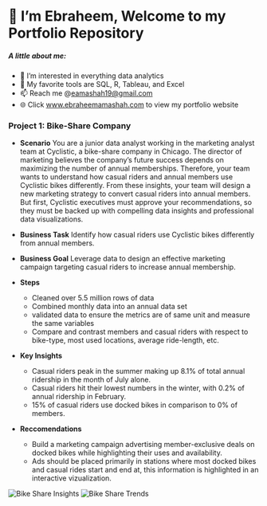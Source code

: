 # 👋 I’m Ebraheem, Welcome to my Portfolio Repository
##### A little about me:
- 👀 I’m interested in everything data analytics
- 💼 My favorite tools are SQL, R, Tableau, and Excel
- 📫 Reach me @eamashah19@gmail.com
- 🌐 Click www.ebraheemamashah.com to view my portfolio website

### Project 1: Bike-Share Company 
* **Scenario** You are a junior data analyst working in the marketing analyst team at Cyclistic, a bike-share company in Chicago. The director of marketing believes the company’s future success depends on maximizing the number of annual memberships. Therefore, your team wants to understand how casual riders and annual members use Cyclistic bikes differently. From these insights, your team will design a new marketing strategy to convert casual riders into annual members. But first, Cyclistic executives must approve your recommendations, so they must be backed up with compelling data insights and professional data visualizations.

* **Business Task** Identify how casual riders use Cyclistic bikes differently from annual members.

* **Business Goal** Leverage data to design an effective marketing campaign targeting casual riders to increase annual membership.

* **Steps**
  * Cleaned over 5.5 million rows of data
  * Combined monthly data into an annual data set 
  * validated data to ensure the metrics are of same unit and measure the same variables
  * Compare and contrast members and casual riders with respect to bike-type, most used locations, average ride-length, etc.

* **Key Insights**
  * Casual riders peak in the summer making up 8.1% of total annual ridership in the month of July alone.
  * Casual riders hit their lowest numbers in the winter, with 0.2% of annual ridership in February.
  * 15% of casual riders use docked bikes in comparison to 0% of members.

* **Reccomendations** 
  * Build a marketing campaign advertising member-exclusive deals on docked bikes while highlighting their uses and availability.
  * Ads should be placed primarily in stations where most docked bikes and casual rides start and end at, this information is highlighted in an interactive             vizualization.


![Bike Share Insights](https://user-images.githubusercontent.com/92263249/150392094-6c338647-415f-4a1b-9900-aae5708d0156.png)
![Bike Share Trends](https://user-images.githubusercontent.com/92263249/150392352-c80b6d54-beba-4a4a-a58d-bb3c0955195f.png)

